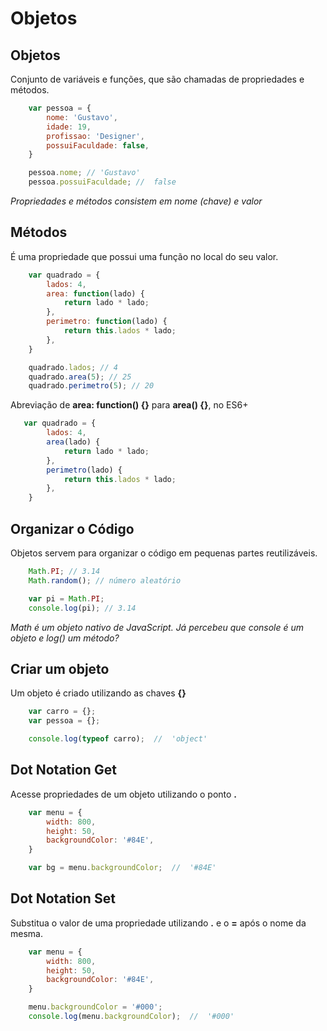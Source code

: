 # Objetos

## Objetos

Conjunto de variáveis e funções, que são chamadas de
propriedades e métodos.

```js
    var pessoa = {
        nome: 'Gustavo',
        idade: 19,
        profissao: 'Designer',
        possuiFaculdade: false,
    }

    pessoa.nome; // 'Gustavo'
    pessoa.possuiFaculdade; //  false
```

*Propriedades e métodos consistem*
*em nome (chave) e valor*

## Métodos

É uma propriedade que possui uma função no local do seu valor.

```js
    var quadrado = {
        lados: 4,
        area: function(lado) {
            return lado * lado;
        },
        perimetro: function(lado) {
            return this.lados * lado;
        },
    }

    quadrado.lados; // 4
    quadrado.area(5); // 25
    quadrado.perimetro(5); // 20
```

Abreviação de **area: function() {}** para **area() {}**, no ES6+

```js
   var quadrado = {
        lados: 4,
        area(lado) {
            return lado * lado;
        },
        perimetro(lado) {
            return this.lados * lado;
        },
    }
```

## Organizar o Código

Objetos servem para organizar o código em pequenas partes
reutilizáveis.

```js
    Math.PI; // 3.14
    Math.random(); // número aleatório

    var pi = Math.PI;
    console.log(pi); // 3.14
```

*Math é um objeto nativo de*
*JavaScript. Já percebeu que*
*console é um objeto e log() um*
*método?*

## Criar um objeto

Um objeto é criado utilizando as chaves **{}**

```js
    var carro = {};
    var pessoa = {};

    console.log(typeof carro);  //  'object'
```

## Dot Notation Get

Acesse propriedades de um objeto utilizando o ponto **.**

```js
    var menu = {
        width: 800,
        height: 50,
        backgroundColor: '#84E',
    }

    var bg = menu.backgroundColor;  //  '#84E'
```

## Dot Notation Set

Substitua o valor de uma propriedade utilizando **.** e o **=** após o
nome da mesma.

```js
    var menu = {
        width: 800,
        height: 50,
        backgroundColor: '#84E',
    }

    menu.backgroundColor = '#000';
    console.log(menu.backgroundColor);  //  '#000'
```